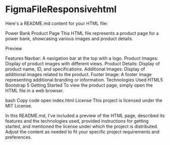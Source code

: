# FigmaFileResponsivehtml

Here's a README.md content for your HTML file:

Power Bank Product Page
This HTML file represents a product page for a power bank, showcasing various images and product details.

Preview

Features
Navbar: A navigation bar at the top with a logo.
Product Images: Display of product images with different views.
Product Details: Display of product name, ID, and specifications.
Additional Images: Display of additional images related to the product.
Footer Image: A footer image representing additional branding or information.
Technologies Used
HTML5
Bootstrap 5
Getting Started
To view the product page, simply open the HTML file in a web browser.

bash
Copy code
open index.html
License
This project is licensed under the MIT License.

In this README.md, I've included a preview of the HTML page, described its features and the technologies used, provided instructions for getting started, and mentioned the license under which the project is distributed. Adjust the content as needed to fit your specific project requirements and preferences.
